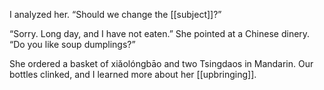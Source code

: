 I analyzed her. “Should we change the [[subject]]?”

“Sorry. Long day, and I have not eaten.” She pointed at a Chinese dinery. “Do you like soup dumplings?”

She ordered a basket of xiǎolóngbāo and two Tsingdaos in Mandarin. Our bottles clinked, and I learned more about her [[upbringing]].